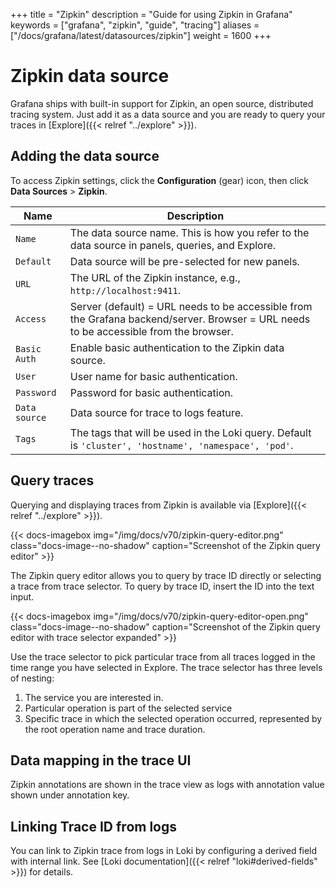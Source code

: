 +++
title = "Zipkin"
description = "Guide for using Zipkin in Grafana"
keywords = ["grafana", "zipkin", "guide", "tracing"]
aliases = ["/docs/grafana/latest/datasources/zipkin"]
weight = 1600
+++

# Zipkin data source

Grafana ships with built-in support for Zipkin, an open source, distributed tracing system.
Just add it as a data source and you are ready to query your traces in [Explore]({{< relref "../explore" >}}).

## Adding the data source

To access Zipkin settings, click the **Configuration** (gear) icon, then click **Data Sources** > **Zipkin**.

| Name          | Description                                                                                                                           |
| ------------- | ------------------------------------------------------------------------------------------------------------------------------------- |
| `Name`        | The data source name. This is how you refer to the data source in panels, queries, and Explore.                                       |
| `Default`     | Data source will be pre-selected for new panels.                                                                                      |
| `URL`         | The URL of the Zipkin instance, e.g., `http://localhost:9411`.                                                                        |
| `Access`      | Server (default) = URL needs to be accessible from the Grafana backend/server. Browser = URL needs to be accessible from the browser. |
| `Basic Auth`  | Enable basic authentication to the Zipkin data source.                                                                                |
| `User`        | User name for basic authentication.                                                                                                   |
| `Password`    | Password for basic authentication.                                                                                                    |
| `Data source` | Data source for trace to logs feature.                                                                                                |
| `Tags`        | The tags that will be used in the Loki query. Default is `'cluster', 'hostname', 'namespace', 'pod'`.                                  |

## Query traces

Querying and displaying traces from Zipkin is available via [Explore]({{< relref "../explore" >}}).

{{< docs-imagebox img="/img/docs/v70/zipkin-query-editor.png" class="docs-image--no-shadow" caption="Screenshot of the Zipkin query editor" >}}

The Zipkin query editor allows you to query by trace ID directly or selecting a trace from trace selector. To query by trace ID, insert the ID into the text input.

{{< docs-imagebox img="/img/docs/v70/zipkin-query-editor-open.png" class="docs-image--no-shadow" caption="Screenshot of the Zipkin query editor with trace selector expanded" >}}

Use the trace selector to pick particular trace from all traces logged in the time range you have selected in Explore. The trace selector has three levels of nesting:

1. The service you are interested in.
1. Particular operation is part of the selected service
1. Specific trace in which the selected operation occurred, represented by the root operation name and trace duration.

## Data mapping in the trace UI

Zipkin annotations are shown in the trace view as logs with annotation value shown under annotation key.

## Linking Trace ID from logs

You can link to Zipkin trace from logs in Loki by configuring a derived field with internal link. See [Loki documentation]({{< relref "loki#derived-fields" >}}) for details.
